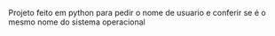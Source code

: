 Projeto feito em python para pedir o nome de usuario e conferir se é o mesmo nome do sistema operacional
